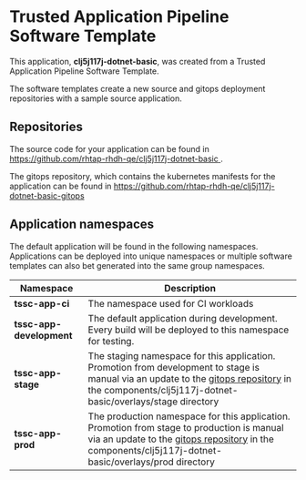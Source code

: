 # Trusted Application Pipeline Software Template

This application, **clj5j117j-dotnet-basic**, was created from a Trusted Application Pipeline Software Template.

The software templates create a new source and gitops deployment repositories with a sample source application. 

## Repositories

The source code for your application can be found in [https://github.com/rhtap-rhdh-qe/clj5j117j-dotnet-basic ](https://github.com/rhtap-rhdh-qe/clj5j117j-dotnet-basic ).
 
The gitops repository, which contains the kubernetes manifests for the application can be found in 
[https://github.com/rhtap-rhdh-qe/clj5j117j-dotnet-basic-gitops ](https://github.com/rhtap-rhdh-qe/clj5j117j-dotnet-basic-gitops ) 

## Application namespaces 

The default application will be found in the following namespaces. Applications can be deployed into unique namespaces or multiple software templates can also bet generated into the same group namespaces.  

|  Namespace   |  Description   |  
| -------- | -------- |
| **tssc-app-ci** | The namespace used for CI workloads |
| **tssc-app-development** | The default application during development. Every build will be deployed to this namespace for testing. |
| **tssc-app-stage** | The staging namespace for this application. Promotion from development to stage is manual via an update to the [gitops repository](https://github.com/rhtap-rhdh-qe/clj5j117j-dotnet-basic-gitops ) in the components/clj5j117j-dotnet-basic/overlays/stage directory |
| **tssc-app-prod** | The production namespace for this application. Promotion from stage to production is manual via an update to the [gitops repository](https://github.com/rhtap-rhdh-qe/clj5j117j-dotnet-basic-gitops ) in the components/clj5j117j-dotnet-basic/overlays/prod directory |